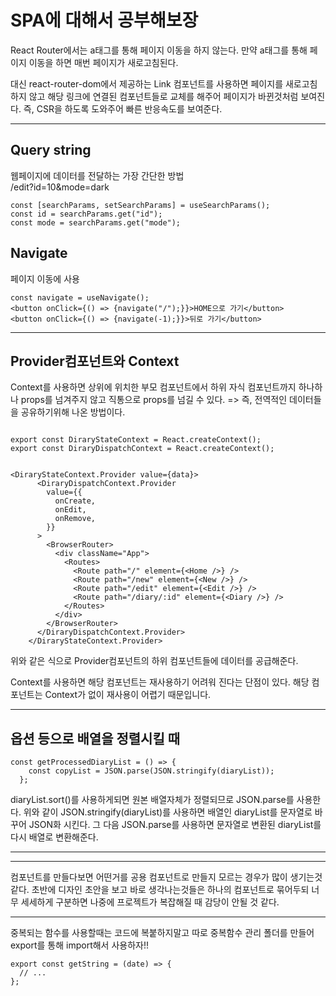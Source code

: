 # SPA에 대해서 공부해보장

React Router에서는 a태그를 통해 페이지 이동을 하지 않는다.
만약 a태그를 통해 페이지 이동을 하면 매번 페이지가 새로고침된다.

대신 react-router-dom에서 제공하는 Link 컴포넌트를 사용하면 페이지를 새로고침하지 않고 해당 링크에 연결된 컴포넌트들로 교체를 해주어 페이지가 바뀐것처럼 보여진다.
즉, CSR을 하도록 도와주어 빠른 반응속도를 보여준다.

---

## Query string

웹페이지에 데이터를 전달하는 가장 간단한 방법  
/edit?id=10&mode=dark

```
const [searchParams, setSearchParams] = useSearchParams();
const id = searchParams.get("id");
const mode = searchParams.get("mode");

```

## Navigate

페이지 이동에 사용

```
const navigate = useNavigate();
<button onClick={() => {navigate("/");}}>HOME으로 가기</button>
<button onClick={() => {navigate(-1);}}>뒤로 가기</button>
```

---

## Provider컴포넌트와 Context

Context를 사용하면 상위에 위치한 부모 컴포넌트에서 하위 자식 컴포넌트까지 하나하나 props를 넘겨주지 않고 직통으로 props를 넘길 수 있다. => 즉, 전역적인 데이터들을 공유하기위해 나온 방법이다.

```

export const DiraryStateContext = React.createContext();
export const DiraryDispatchContext = React.createContext();


<DiraryStateContext.Provider value={data}>
      <DiraryDispatchContext.Provider
        value={{
          onCreate,
          onEdit,
          onRemove,
        }}
      >
        <BrowserRouter>
          <div className="App">
            <Routes>
              <Route path="/" element={<Home />} />
              <Route path="/new" element={<New />} />
              <Route path="/edit" element={<Edit />} />
              <Route path="/diary/:id" element={<Diary />} />
            </Routes>
          </div>
        </BrowserRouter>
      </DiraryDispatchContext.Provider>
    </DiraryStateContext.Provider>
```

위와 같은 식으로 Provider컴포넌트의 하위 컴포넌트들에 데이터를 공급해준다.

Context를 사용하면 해당 컴포넌트는 재사용하기 어려워 진다는 단점이 있다. 해당 컴포넌트는 Context가 없이 재사용이 어렵기 때문입니다.

---

## 옵션 등으로 배열을 정렬시킬 때

```
const getProcessedDiaryList = () => {
    const copyList = JSON.parse(JSON.stringify(diaryList));
  };
```

diaryList.sort()를 사용하게되면 원본 배열자체가 정렬되므로 JSON.parse를 사용한다.
위와 같이 JSON.stringify(diaryList)를 사용하면
배열인 diaryList를 문자열로 바꾸어 JSON화 시킨다.
그 다음 JSON.parse를 사용하면 문자열로 변환된 diaryList를 다시 배열로 변환해준다.

---

---

컴포넌트를 만들다보면 어떤거를 공용 컴포넌트로 만들지 모르는 경우가 많이 생기는것 같다.
초반에 디자인 초안을 보고 바로 생각나는것들은 하나의 컴포넌트로 묶어두되 너무 세세하게 구분하면 나중에 프로젝트가 복잡해질 때 감당이 안될 것 같다.

---

중복되는 함수를 사용할때는 코드에 복붙하지말고 따로 중복함수 관리 폴더를 만들어 export를 통해 import해서 사용하자!!

```
export const getString = (date) => {
  // ...
};

```
